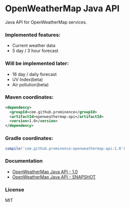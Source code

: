 # OpenWeatherMap Java API
Java API for OpenWeatherMap services.

### Implemented features:
* Current weather data
* 5 day / 3 hour forecast

### Will be implemented later:
* 16 day / daily forecast
* UV Index(beta)
* Air pollution(beta)

### Maven coordinates:

```xml
<dependency>
  <groupId>com.github.prominence</groupId>
  <artifactId>openweathermap-api</artifactId>
  <version>1.0</version>
</dependency>
```

### Gradle coordinates:

```groovy
compile('com.github.prominence:openweathermap-api:1.0')
```

### Documentation
* [OpenWeatherMap Java API - 1.0](docs/Release_1.0.md)
* [OpenWeatherMap Java API - SNAPSHOT](docs/SNAPSHOT.md)

### License
MIT
